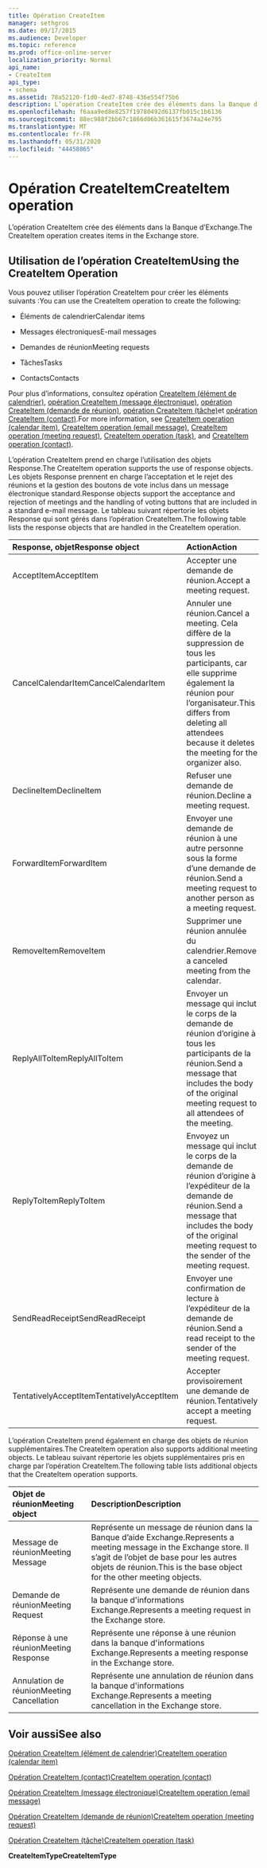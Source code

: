 ```yaml
---
title: Opération CreateItem
manager: sethgros
ms.date: 09/17/2015
ms.audience: Developer
ms.topic: reference
ms.prod: office-online-server
localization_priority: Normal
api_name:
- CreateItem
api_type:
- schema
ms.assetid: 78a52120-f1d0-4ed7-8748-436e554f75b6
description: L’opération CreateItem crée des éléments dans la Banque d’Exchange.
ms.openlocfilehash: f6aaa9ed8e8257f19780492d6137fb015c1b6136
ms.sourcegitcommit: 88ec988f2bb67c1866d06b361615f3674a24e795
ms.translationtype: MT
ms.contentlocale: fr-FR
ms.lasthandoff: 05/31/2020
ms.locfileid: "44458865"
---
```

# <a name="createitem-operation"></a><span data-ttu-id="4e749-103">Opération CreateItem</span><span class="sxs-lookup"><span data-stu-id="4e749-103">CreateItem operation</span></span>

<span data-ttu-id="4e749-104">L’opération CreateItem crée des éléments dans la Banque d’Exchange.</span><span class="sxs-lookup"><span data-stu-id="4e749-104">The CreateItem operation creates items in the Exchange store.</span></span>
  
## <a name="using-the-createitem-operation"></a><span data-ttu-id="4e749-105">Utilisation de l’opération CreateItem</span><span class="sxs-lookup"><span data-stu-id="4e749-105">Using the CreateItem Operation</span></span>

<span data-ttu-id="4e749-106">Vous pouvez utiliser l’opération CreateItem pour créer les éléments suivants :</span><span class="sxs-lookup"><span data-stu-id="4e749-106">You can use the CreateItem operation to create the following:</span></span>
  
- <span data-ttu-id="4e749-107">Éléments de calendrier</span><span class="sxs-lookup"><span data-stu-id="4e749-107">Calendar items</span></span>
    
- <span data-ttu-id="4e749-108">Messages électroniques</span><span class="sxs-lookup"><span data-stu-id="4e749-108">E-mail messages</span></span>
    
- <span data-ttu-id="4e749-109">Demandes de réunion</span><span class="sxs-lookup"><span data-stu-id="4e749-109">Meeting requests</span></span>
    
- <span data-ttu-id="4e749-110">Tâches</span><span class="sxs-lookup"><span data-stu-id="4e749-110">Tasks</span></span>
    
- <span data-ttu-id="4e749-111">Contacts</span><span class="sxs-lookup"><span data-stu-id="4e749-111">Contacts</span></span>
    
<span data-ttu-id="4e749-112">Pour plus d’informations, consultez opération [CreateItem (élément de calendrier)](createitem-operation-calendar-item.md), [opération CreateItem (message électronique)](createitem-operation-email-message.md), [opération CreateItem (demande de réunion)](createitem-operation-meeting-request.md), [opération CreateItem (tâche)](createitem-operation-task.md)et [opération CreateItem (contact)](createitem-operation-contact.md).</span><span class="sxs-lookup"><span data-stu-id="4e749-112">For more information, see [CreateItem operation (calendar item)](createitem-operation-calendar-item.md), [CreateItem operation (email message)](createitem-operation-email-message.md), [CreateItem operation (meeting request)](createitem-operation-meeting-request.md), [CreateItem operation (task)](createitem-operation-task.md), and [CreateItem operation (contact)](createitem-operation-contact.md).</span></span>
  
<span data-ttu-id="4e749-113">L’opération CreateItem prend en charge l’utilisation des objets Response.</span><span class="sxs-lookup"><span data-stu-id="4e749-113">The CreateItem operation supports the use of response objects.</span></span> <span data-ttu-id="4e749-114">Les objets Response prennent en charge l’acceptation et le rejet des réunions et la gestion des boutons de vote inclus dans un message électronique standard.</span><span class="sxs-lookup"><span data-stu-id="4e749-114">Response objects support the acceptance and rejection of meetings and the handling of voting buttons that are included in a standard e-mail message.</span></span> <span data-ttu-id="4e749-115">Le tableau suivant répertorie les objets Response qui sont gérés dans l’opération CreateItem.</span><span class="sxs-lookup"><span data-stu-id="4e749-115">The following table lists the response objects that are handled in the CreateItem operation.</span></span>
  
|<span data-ttu-id="4e749-116">**Response, objet**</span><span class="sxs-lookup"><span data-stu-id="4e749-116">**Response object**</span></span>|<span data-ttu-id="4e749-117">**Action**</span><span class="sxs-lookup"><span data-stu-id="4e749-117">**Action**</span></span>|
|:-----|:-----|
|<span data-ttu-id="4e749-118">AcceptItem</span><span class="sxs-lookup"><span data-stu-id="4e749-118">AcceptItem</span></span>  <br/> |<span data-ttu-id="4e749-119">Accepter une demande de réunion.</span><span class="sxs-lookup"><span data-stu-id="4e749-119">Accept a meeting request.</span></span>  <br/> |
|<span data-ttu-id="4e749-120">CancelCalendarItem</span><span class="sxs-lookup"><span data-stu-id="4e749-120">CancelCalendarItem</span></span>  <br/> |<span data-ttu-id="4e749-121">Annuler une réunion.</span><span class="sxs-lookup"><span data-stu-id="4e749-121">Cancel a meeting.</span></span> <span data-ttu-id="4e749-122">Cela diffère de la suppression de tous les participants, car elle supprime également la réunion pour l’organisateur.</span><span class="sxs-lookup"><span data-stu-id="4e749-122">This differs from deleting all attendees because it deletes the meeting for the organizer also.</span></span>  <br/> |
|<span data-ttu-id="4e749-123">DeclineItem</span><span class="sxs-lookup"><span data-stu-id="4e749-123">DeclineItem</span></span>  <br/> |<span data-ttu-id="4e749-124">Refuser une demande de réunion.</span><span class="sxs-lookup"><span data-stu-id="4e749-124">Decline a meeting request.</span></span>  <br/> |
|<span data-ttu-id="4e749-125">ForwardItem</span><span class="sxs-lookup"><span data-stu-id="4e749-125">ForwardItem</span></span>  <br/> |<span data-ttu-id="4e749-126">Envoyer une demande de réunion à une autre personne sous la forme d’une demande de réunion.</span><span class="sxs-lookup"><span data-stu-id="4e749-126">Send a meeting request to another person as a meeting request.</span></span>  <br/> |
|<span data-ttu-id="4e749-127">RemoveItem</span><span class="sxs-lookup"><span data-stu-id="4e749-127">RemoveItem</span></span>  <br/> |<span data-ttu-id="4e749-128">Supprimer une réunion annulée du calendrier.</span><span class="sxs-lookup"><span data-stu-id="4e749-128">Remove a canceled meeting from the calendar.</span></span>  <br/> |
|<span data-ttu-id="4e749-129">ReplyAllToItem</span><span class="sxs-lookup"><span data-stu-id="4e749-129">ReplyAllToItem</span></span>  <br/> |<span data-ttu-id="4e749-130">Envoyer un message qui inclut le corps de la demande de réunion d’origine à tous les participants de la réunion.</span><span class="sxs-lookup"><span data-stu-id="4e749-130">Send a message that includes the body of the original meeting request to all attendees of the meeting.</span></span>  <br/> |
|<span data-ttu-id="4e749-131">ReplyToItem</span><span class="sxs-lookup"><span data-stu-id="4e749-131">ReplyToItem</span></span>  <br/> |<span data-ttu-id="4e749-132">Envoyez un message qui inclut le corps de la demande de réunion d’origine à l’expéditeur de la demande de réunion.</span><span class="sxs-lookup"><span data-stu-id="4e749-132">Send a message that includes the body of the original meeting request to the sender of the meeting request.</span></span>  <br/> |
|<span data-ttu-id="4e749-133">SendReadReceipt</span><span class="sxs-lookup"><span data-stu-id="4e749-133">SendReadReceipt</span></span>  <br/> |<span data-ttu-id="4e749-134">Envoyer une confirmation de lecture à l’expéditeur de la demande de réunion.</span><span class="sxs-lookup"><span data-stu-id="4e749-134">Send a read receipt to the sender of the meeting request.</span></span>  <br/> |
|<span data-ttu-id="4e749-135">TentativelyAcceptItem</span><span class="sxs-lookup"><span data-stu-id="4e749-135">TentativelyAcceptItem</span></span>  <br/> |<span data-ttu-id="4e749-136">Accepter provisoirement une demande de réunion.</span><span class="sxs-lookup"><span data-stu-id="4e749-136">Tentatively accept a meeting request.</span></span>  <br/> |
   
<span data-ttu-id="4e749-137">L’opération CreateItem prend également en charge des objets de réunion supplémentaires.</span><span class="sxs-lookup"><span data-stu-id="4e749-137">The CreateItem operation also supports additional meeting objects.</span></span> <span data-ttu-id="4e749-138">Le tableau suivant répertorie les objets supplémentaires pris en charge par l’opération CreateItem.</span><span class="sxs-lookup"><span data-stu-id="4e749-138">The following table lists additional objects that the CreateItem operation supports.</span></span>
  
|<span data-ttu-id="4e749-139">**Objet de réunion**</span><span class="sxs-lookup"><span data-stu-id="4e749-139">**Meeting object**</span></span>|<span data-ttu-id="4e749-140">**Description**</span><span class="sxs-lookup"><span data-stu-id="4e749-140">**Description**</span></span>|
|:-----|:-----|
|<span data-ttu-id="4e749-141">Message de réunion</span><span class="sxs-lookup"><span data-stu-id="4e749-141">Meeting Message</span></span>  <br/> |<span data-ttu-id="4e749-142">Représente un message de réunion dans la Banque d’aide Exchange.</span><span class="sxs-lookup"><span data-stu-id="4e749-142">Represents a meeting message in the Exchange store.</span></span> <span data-ttu-id="4e749-143">Il s’agit de l’objet de base pour les autres objets de réunion.</span><span class="sxs-lookup"><span data-stu-id="4e749-143">This is the base object for the other meeting objects.</span></span>  <br/> |
|<span data-ttu-id="4e749-144">Demande de réunion</span><span class="sxs-lookup"><span data-stu-id="4e749-144">Meeting Request</span></span>  <br/> |<span data-ttu-id="4e749-145">Représente une demande de réunion dans la banque d'informations Exchange.</span><span class="sxs-lookup"><span data-stu-id="4e749-145">Represents a meeting request in the Exchange store.</span></span>  <br/> |
|<span data-ttu-id="4e749-146">Réponse à une réunion</span><span class="sxs-lookup"><span data-stu-id="4e749-146">Meeting Response</span></span>  <br/> |<span data-ttu-id="4e749-147">Représente une réponse à une réunion dans la banque d'informations Exchange.</span><span class="sxs-lookup"><span data-stu-id="4e749-147">Represents a meeting response in the Exchange store.</span></span>  <br/> |
|<span data-ttu-id="4e749-148">Annulation de réunion</span><span class="sxs-lookup"><span data-stu-id="4e749-148">Meeting Cancellation</span></span>  <br/> |<span data-ttu-id="4e749-149">Représente une annulation de réunion dans la banque d'informations Exchange.</span><span class="sxs-lookup"><span data-stu-id="4e749-149">Represents a meeting cancellation in the Exchange store.</span></span>  <br/> |
   
## <a name="see-also"></a><span data-ttu-id="4e749-150">Voir aussi</span><span class="sxs-lookup"><span data-stu-id="4e749-150">See also</span></span>



[<span data-ttu-id="4e749-151">Opération CreateItem (élément de calendrier)</span><span class="sxs-lookup"><span data-stu-id="4e749-151">CreateItem operation (calendar item)</span></span>](createitem-operation-calendar-item.md)
  
[<span data-ttu-id="4e749-152">Opération CreateItem (contact)</span><span class="sxs-lookup"><span data-stu-id="4e749-152">CreateItem operation (contact)</span></span>](createitem-operation-contact.md)
  
[<span data-ttu-id="4e749-153">Opération CreateItem (message électronique)</span><span class="sxs-lookup"><span data-stu-id="4e749-153">CreateItem operation (email message)</span></span>](createitem-operation-email-message.md)
  
[<span data-ttu-id="4e749-154">Opération CreateItem (demande de réunion)</span><span class="sxs-lookup"><span data-stu-id="4e749-154">CreateItem operation (meeting request)</span></span>](createitem-operation-meeting-request.md)
  
[<span data-ttu-id="4e749-155">Opération CreateItem (tâche)</span><span class="sxs-lookup"><span data-stu-id="4e749-155">CreateItem operation (task)</span></span>](createitem-operation-task.md)
  
 <span data-ttu-id="4e749-156">**CreateItemType**</span><span class="sxs-lookup"><span data-stu-id="4e749-156">**CreateItemType**</span></span>

